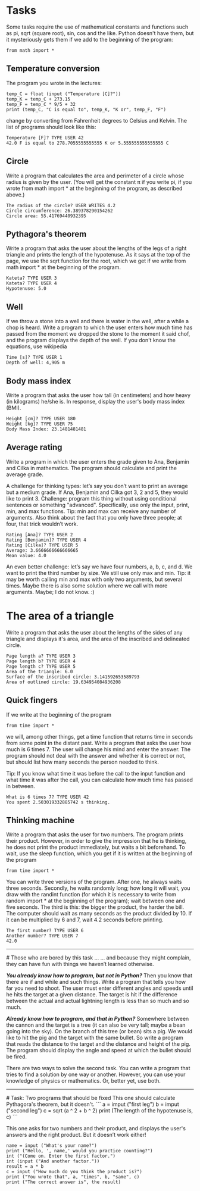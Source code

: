 # Tasks 
Some tasks require the use of mathematical constants and functions such as pi, sqrt (square root), sin, cos and the like. Python doesn't have them, but it mysteriously gets them if we add to the beginning of the program:
```
from math import *
```
## Temperature conversion
The program you wrote in the lectures:
```
temp_C = float (input ("Temperature [C]?"))
temp_K = temp_C + 273.15
temp_F = temp_C * 9/5 + 32
print (temp_C, "C is equal to", temp_K, "K or", temp_F, "F")
```
change by converting from Fahrenheit degrees to Celsius and Kelvin. The list of programs should look like this:
```
Temperature [F]? TYPE USER 42
42.0 F is equal to 278.7055555555555 K or 5.555555555555555 C
```
## Circle
Write a program that calculates the area and perimeter of a circle whose radius is given by the user. (You will get the constant π if you write pi, if you wrote from math import * at the beginning of the program, as described above.)
```
The radius of the circle? USER WRITES 4.2
Circle circumference: 26.389378290154262
Circle area: 55.41769440932395
```
## Pythagora's theorem
Write a program that asks the user about the lengths of the legs of a right triangle and prints the length of the hypotenuse. As it says at the top of the page, we use the sqrt function for the root, which we get if we write from math import * at the beginning of the program.
```
Kateta? TYPE USER 3
Kateta? TYPE USER 4
Hypotenuse: 5.0
```
## Well
If we throw a stone into a well and there is water in the well, after a while a chop is heard. Write a program to which the user enters how much time has passed from the moment we dropped the stone to the moment it said chof, and the program displays the depth of the well. If you don't know the equations, use wikipedia
```
Time [s]? TYPE USER 1
Depth of well: 4,905 m
```
## Body mass index
Write a program that asks the user how tall (in centimeters) and how heavy (in kilograms) he/she is. In response, display the user's body mass index (BMI).
```
Height [cm]? TYPE USER 180
Weight [kg]? TYPE USER 75
Body Mass Index: 23.1481481481
```
## Average rating
Write a program in which the user enters the grade given to Ana, Benjamin and Cilka in mathematics. The program should calculate and print the average grade.

A challenge for thinking types: let’s say you don’t want to print an average but a medium grade. If Ana, Benjamin and Cilka got 3, 2 and 5, they would like to print 3. Challenge: program this thing without using conditional sentences or something "advanced". Specifically, use only the input, print, min, and max functions. Tip: min and max can receive any number of arguments. Also think about the fact that you only have three people; at four, that trick wouldn’t work.
```
Rating [Ana]? TYPE USER 2
Rating [Benjamin]? TYPE USER 4
Rating [Cilka]? TYPE USER 5
Average: 3.6666666666666665
Mean value: 4.0
```
An even better challenge: let’s say we have four numbers, a, b, c, and d. We want to print the third number by size. We still use only max and min. Tip: it may be worth calling min and max with only two arguments, but several times. Maybe there is also some solution where we call with more arguments. Maybe; I do not know. :)

# The area of a triangle
Write a program that asks the user about the lengths of the sides of any triangle and displays it's area, and the area of the inscribed and delineated circle.
```
Page length a? TYPE USER 3
Page length b? TYPE USER 4
Page length c? TYPE USER 5
Area of the triangle: 6.0
Surface of the inscribed circle: 3.141592653589793
Area of outlined circle: 19.634954084936208
```
## Quick fingers
If we write at the beginning of the program
```
from time import *
```
we will, among other things, get a time function that returns time in seconds from some point in the distant past. Write a program that asks the user how much is 6 times 7. The user will change his mind and enter the answer. The program should not deal with the answer and whether it is correct or not, but should list how many seconds the person needed to think.

Tip: If you know what time it was before the call to the input function and what time it was after the call, you can calculate how much time has passed in between.
```
What is 6 times 7? TYPE USER 42
You spent 2.503019332885742 s thinking.
```
## Thinking machine
Write a program that asks the user for two numbers. The program prints their product. However, in order to give the impression that he is thinking, he does not print the product immediately, but waits a bit beforehand. To wait, use the sleep function, which you get if it is written at the beginning of the program
```
from time import *
```
You can write three versions of the program. After one, he always waits three seconds. Secondly, he waits randomly long; how long it will wait, you draw with the randint function (for which it is necessary to write from random import * at the beginning of the program); wait between one and five seconds. The third is this: the bigger the product, the harder the bill. The computer should wait as many seconds as the product divided by 10. If it can be multiplied by 6 and 7, wait 4.2 seconds before printing.
```
The first number? TYPE USER 6
Another number? TYPE USER 7
42.0
```
<hr>
# Those who are bored by this task ...
... and because they might complain, they can have fun with things we haven’t learned otherwise.

***You already know how to program, but not in Python?*** Then you know that there are if and while and such things. Write a program that tells you how far you need to shoot. The user must enter different angles and speeds until he hits the target at a given distance. The target is hit if the difference between the actual and actual lightning length is less than so much and so much.

***Already know how to program, and that in Python?*** Somewhere between the cannon and the target is a tree (it can also be very tall; maybe a bean going into the sky). On the branch of this tree (or bean) sits a pig. We would like to hit the pig and the target with the same bullet. So write a program that reads the distance to the target and the distance and height of the pig. The program should display the angle and speed at which the bullet should be fired.

There are two ways to solve the second task. You can write a program that tries to find a solution by one way or another. However, you can use your knowledge of physics or mathematics. Or, better yet, use both.
<hr>
# Task: Two programs that should be fixed
This one should calculate Pythagora's theorem, but it doesn't.
```
a = imput ("first leg")
b = imput ("second leg")
c = sqrt (a ^ 2 + b ^ 2)
print (The length of the hypotenuse is, c)
```

This one asks for two numbers and their product, and displays the user's answers and the right product. But it doesn’t work either!
```
name = input ("What's your name?")
print ("Hello, ', name,' would you practice counting?")
int ("(Come on. Enter the first factor.")
int (input ("And another factor."))
result = a * b
c = input ("How much do you think the product is?")
print ("You wrote that", a, "times", b, "same", c)
print ("The correct answer is", the result)
```
